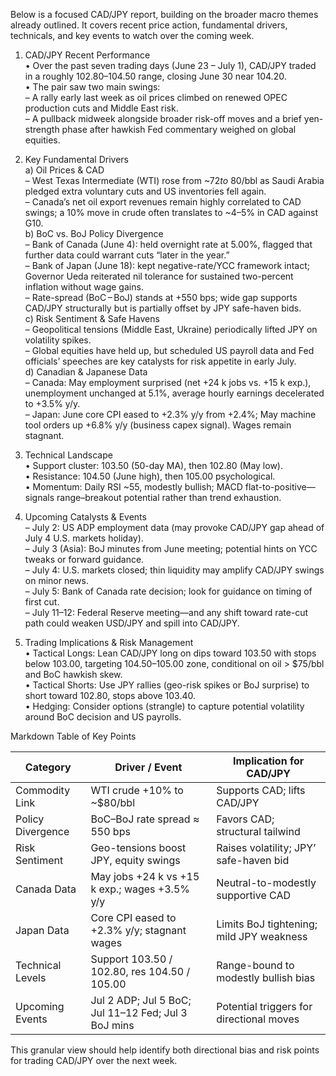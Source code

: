 Below is a focused CAD/JPY report, building on the broader macro themes already outlined. It covers recent price action, fundamental drivers, technicals, and key events to watch over the coming week.

1. CAD/JPY Recent Performance  
   • Over the past seven trading days (June 23 – July 1), CAD/JPY traded in a roughly 102.80–104.50 range, closing June 30 near 104.20.  
   • The pair saw two main swings:  
     – A rally early last week as oil prices climbed on renewed OPEC production cuts and Middle East risk.  
     – A pullback midweek alongside broader risk-off moves and a brief yen-strength phase after hawkish Fed commentary weighed on global equities.  

2. Key Fundamental Drivers  
   a) Oil Prices & CAD  
     – West Texas Intermediate (WTI) rose from ~$72 to ~$80/bbl as Saudi Arabia pledged extra voluntary cuts and US inventories fell again.  
     – Canada’s net oil export revenues remain highly correlated to CAD swings; a 10% move in crude often translates to ~4–5% in CAD against G10.  
   b) BoC vs. BoJ Policy Divergence  
     – Bank of Canada (June 4): held overnight rate at 5.00%, flagged that further data could warrant cuts “later in the year.”  
     – Bank of Japan (June 18): kept negative-rate/YCC framework intact; Governor Ueda reiterated nil tolerance for sustained two-percent inflation without wage gains.  
     – Rate-spread (BoC – BoJ) stands at +550 bps; wide gap supports CAD/JPY structurally but is partially offset by JPY safe-haven bids.  
   c) Risk Sentiment & Safe Havens  
     – Geopolitical tensions (Middle East, Ukraine) periodically lifted JPY on volatility spikes.  
     – Global equities have held up, but scheduled US payroll data and Fed officials’ speeches are key catalysts for risk appetite in early July.  
   d) Canadian & Japanese Data  
     – Canada: May employment surprised (net +24 k jobs vs. +15 k exp.), unemployment unchanged at 5.1%, average hourly earnings decelerated to +3.5% y/y.  
     – Japan: June core CPI eased to +2.3% y/y from +2.4%; May machine tool orders up +6.8% y/y (business capex signal). Wages remain stagnant.  

3. Technical Landscape  
   • Support cluster: 103.50 (50-day MA), then 102.80 (May low).  
   • Resistance: 104.50 (June high), then 105.00 psychological.  
   • Momentum: Daily RSI ~55, modestly bullish; MACD flat-to-positive—signals range–breakout potential rather than trend exhaustion.  

4. Upcoming Catalysts & Events  
   – July 2: US ADP employment data (may provoke CAD/JPY gap ahead of July 4 U.S. markets holiday).  
   – July 3 (Asia): BoJ minutes from June meeting; potential hints on YCC tweaks or forward guidance.  
   – July 4: U.S. markets closed; thin liquidity may amplify CAD/JPY swings on minor news.  
   – July 5: Bank of Canada rate decision; look for guidance on timing of first cut.  
   – July 11–12: Federal Reserve meeting—and any shift toward rate-cut path could weaken USD/JPY and spill into CAD/JPY.  

5. Trading Implications & Risk Management  
   • Tactical Longs: Lean CAD/JPY long on dips toward 103.50 with stops below 103.00, targeting 104.50–105.00 zone, conditional on oil > $75/bbl and BoC hawkish skew.  
   • Tactical Shorts: Use JPY rallies (geo-risk spikes or BoJ surprise) to short toward 102.80, stops above 103.40.  
   • Hedging: Consider options (strangle) to capture potential volatility around BoC decision and US payrolls.  

Markdown Table of Key Points

| Category                | Driver / Event                                       | Implication for CAD/JPY                   |
|-------------------------|------------------------------------------------------|--------------------------------------------|
| Commodity Link          | WTI crude +10% to ~$80/bbl                          | Supports CAD; lifts CAD/JPY                |
| Policy Divergence       | BoC–BoJ rate spread ≈ 550 bps                       | Favors CAD; structural tailwind            |
| Risk Sentiment          | Geo-tensions boost JPY, equity swings               | Raises volatility; JPY’ safe-haven bid     |
| Canada Data             | May jobs +24 k vs +15 k exp.; wages +3.5% y/y       | Neutral-to-modestly supportive CAD        |
| Japan Data              | Core CPI eased to +2.3% y/y; stagnant wages         | Limits BoJ tightening; mild JPY weakness   |
| Technical Levels        | Support 103.50 / 102.80, res 104.50 / 105.00        | Range-bound to modestly bullish bias       |
| Upcoming Events         | Jul 2 ADP; Jul 5 BoC; Jul 11–12 Fed; Jul 3 BoJ mins  | Potential triggers for directional moves   |

This granular view should help identify both directional bias and risk points for trading CAD/JPY over the next week.